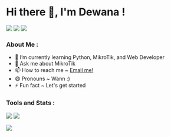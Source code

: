 # Hi there 👋, I'm Dewana !
<p>
    <a href="https://facebook.com/dewana.kael" target="blank"><img src="https://img.shields.io/badge/dewana.kael-grey?&logo=facebook"></a>
    <a href="https://www.instagram.com/dewana_kl/" target="blank"><img src="https://img.shields.io/badge/@dewana_kl-grey?&logo=instagram"></a>
    <a href="https://twitter.com/dewana_kl" target="blank"><img src="https://img.shields.io/badge/dewana_kl-grey?&logo=twitter"></a>
</p>

### About Me :
- 🌱 I’m currently learning Python, MikroTik, and Web Developer</br>
- 💬 Ask me about MikroTik</br>
- 📫 How to reach me ~ <a href="mailto:dewanakretarta29@gmail.com">Email me!</a></br>
- 😄 Pronouns ~ Wann :)</br>
- ⚡ Fun fact ~ Let's get started</br>

### Tools and Stats :
<p>
    <img src="https://img.shields.io/badge/Text%20Editor-Visual%20Studio%20Code-blue?&logo=visual%20studio%20code&logoColor=blue" />
    <img src="https://gpvc.arturio.dev/dewanakl" />
</p>
<p>
    <img src="https://github-readme-stats.vercel.app/api?username=dewanakl" />
</p>
